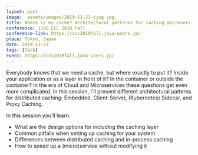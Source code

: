 ```yaml
---
layout: post
image:  assets/images/2019-11-23-jjug.jpg
title: Where is my cache? Architectural patterns for caching microservices by example
conference: JJUG CCC 2019 Fall
conference-link: https://ccc2019fall.java-users.jp/
place: Tokyo, Japan
date: 2019-11-23
tags: [Talk]
event: https://ccc2019fall.java-users.jp/
---
```


Everybody knows that we need a cache, but where exactly to put it? Inside your application or as a layer in front of it? In the container or outside the container? In the era of Cloud and Microservices these questions get even more complicated. In this session, I'll present different architectural patterns for distributed caching: Embedded, Client-Server, (Kubernetes) Sidecar, and Proxy Caching.

In this session you'll learn:
- What are the design options for including the caching layer
- Common pitfalls when setting up caching for your system
- Differences between distributed caching and in-process caching
- How to speed up a (micro)service without modifying it